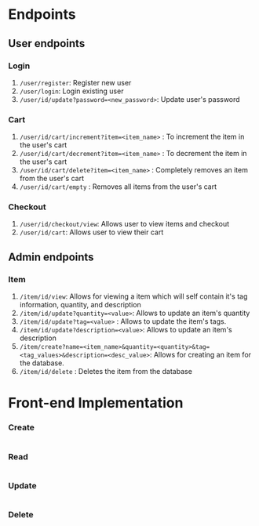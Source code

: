 # Endpoints

## User endpoints

### Login
1. `/user/register`: Register new user
2. `/user/login`: Login existing user
3. `/user/id/update?password=<new_password>`: Update user's password

### Cart
1. `/user/id/cart/increment?item=<item_name>` : To increment the item in the user's cart
2. `/user/id/cart/decrement?item=<item_name>` : To decrement the item in the user's cart
3. `/user/id/cart/delete?item=<item_name>` : Completely removes an item from the user's cart
4. `/user/id/cart/empty` : Removes all items from the user's cart

### Checkout
1. `/user/id/checkout/view`: Allows user to view items and checkout
2. `/user/id/cart`: Allows user to view their cart


## Admin endpoints

### Item
1. `/item/id/view`: Allows for viewing a item which will self contain it's tag information, quantity, and description
2. `/item/id/update?quantity=<value>`: Allows to update an item's quantity
3. `/item/id/update?tag=<value>` : Allows to update the item's tags.
4. `/item/id/update?description=<value>`: Allows to update an item's description
5. `/item/create?name=<item_name>&quantity=<quantity>&tag=<tag_values>&description=<desc_value>`: Allows for creating an item for the database.
6. `/item/id/delete` : Deletes the item from the database

# Front-end Implementation

### Create
![<placeholder>](<placeholder> "<placeholder>")

### Read
![<placeholder>](<placeholder> "<placeholder>")

### Update
![<placeholder>](<placeholder> "<placeholder>")

### Delete
![<placeholder>](<placeholder> "<placeholder>")